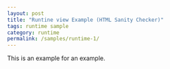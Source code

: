 ```yaml
---
layout: post
title: "Runtine view Example (HTML Sanity Checker)"
tags: runtime sample 
category: runtime
permalink: /samples/runtime-1/
---
```


This is an example for an example.